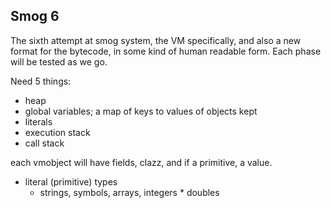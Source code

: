 ## Smog 6

The sixth attempt at smog system, the VM specifically, and also a new format for the bytecode, in some kind of human readable form.
Each phase will be tested as we go.

Need 5 things:
- heap
- global variables; a map of keys to values of objects kept
- literals
- execution stack
- call stack

each vmobject will have fields, clazz, and if a primitive, a value.

- literal (primitive) types
  - strings, symbols, arrays, integers * doubles

